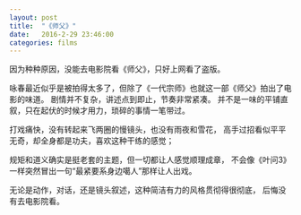 ```yaml
---
layout: post
title:  "《师父》"
date:   2016-2-29 23:46:00
categories: films
---
```


因为种种原因，没能去电影院看《师父》，只好上网看了盗版。

咏春最近似乎是被拍得太多了，但除了《一代宗师》也就这一部《师父》拍出了电影的味道。
剧情并不复杂，讲述点到即止，节奏非常紧凑。
并不是一味的平铺直叙，只在起伏的时候才用力，琐碎的事情一笔带过。

打戏痛快，没有转起来飞两圈的慢镜头，也没有雨夜和雪花，
高手过招看似平平无奇，却全身都是功夫，喜欢这种干练的感觉；

规矩和道义确实是挺老套的主题，但一切都让人感觉顺理成章，
不会像《叶问3》一样突然冒出一句“最紧要系身边噶人”那样让人出戏。

无论是动作，对话，还是镜头叙述，这种简洁有力的风格贯彻得很彻底，
后悔没有去电影院看。
